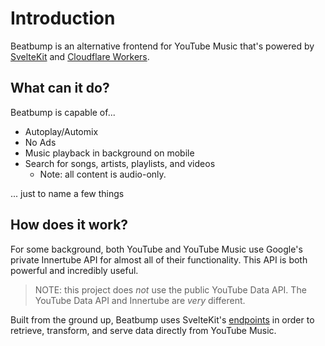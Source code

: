 # Introduction

Beatbump is an alternative frontend for YouTube Music that's powered by [SvelteKit](https://kit.svelte.dev/) and [Cloudflare Workers](https://workers.cloudflare.com/).

## What can it do?

Beatbump is capable of...

- Autoplay/Automix
- No Ads
- Music playback in background on mobile
- Search for songs, artists, playlists, and videos
  - Note: all content is audio-only.

... just to name a few things

## How does it work?

For some background, both YouTube and YouTube Music use Google's private Innertube API for almost all of their functionality. This API is both powerful and incredibly useful.

> NOTE: this project does _not_ use the public YouTube Data API. The YouTube Data API and Innertube are _very_ different.

Built from the ground up, Beatbump uses SvelteKit's [endpoints](https://kit.svelte.dev/docs#routing-endpoints) in order to retrieve, transform, and serve data directly from YouTube Music.
